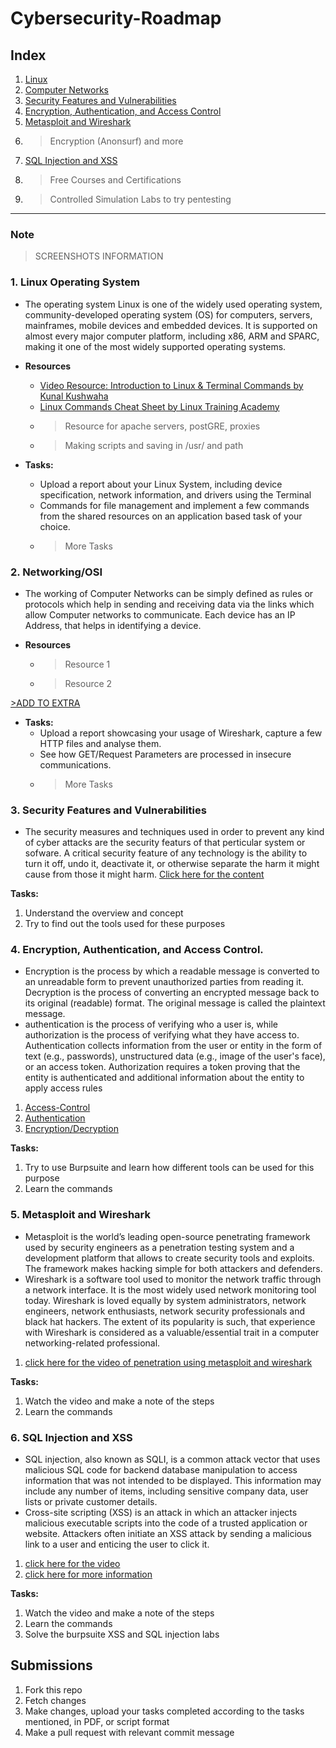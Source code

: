 # Cybersecurity-Roadmap


## Index

1. [Linux](#1-linux-operating-system)
2. [Computer Networks](#2-networkingosi)
3. [Security Features and Vulnerabilities](#3-security-features-and-vulnerabilities)
4. [Encryption, Authentication, and Access Control](#4-encryption-authentication-and-access-control)
5. [Metasploit and Wireshark](#5-metasploit-and-wireshark)
6. >Encryption (Anonsurf) and more
7. [SQL Injection and XSS](#6-sql-injection-and-xss)
8. >Free Courses and Certifications
9. >Controlled Simulation Labs to try pentesting

---

### Note
>SCREENSHOTS INFORMATION


### 1. Linux Operating System

- The operating system Linux is one of the widely used operating system, community-developed operating system (OS) for computers, servers, mainframes, mobile devices and embedded devices. It is supported on almost every major computer platform, including x86, ARM and SPARC, making it one of the most widely supported operating systems.

- **Resources**
  - [Video Resource: Introduction to Linux & Terminal Commands by Kunal Kushwaha](https://m.youtube.com/watch?v=iwolPf6kN-k&t=3530s)
  - [Linux Commands Cheat Sheet by Linux Training Academy](https://www.linuxtrainingacademy.com/linux-commands-cheat-sheet/)
  - >Resource for apache servers, postGRE, proxies
  - >Making scripts and saving in /usr/ and path

- **Tasks:**
  - Upload a report about your Linux System, including device specification, network information, and drivers using the Terminal
  - Commands for file management and implement a few commands from the shared resources on an application based task of your choice.
  - >More Tasks

### 2. Networking/OSI

- The working of Computer Networks can be simply defined as rules or protocols which help in sending and receiving data via the links which allow Computer networks to communicate. Each device has an IP Address, that helps in identifying a device.

- **Resources**
  - >Resource 1
  - >Resource 2 

[>ADD TO EXTRA](https://www.freecodecamp.org/news/tag/computer-networking/)

- **Tasks:**
  - Upload a report showcasing your usage of Wireshark, capture a few HTTP files and analyse them.
  - See how GET/Request Parameters are processed in insecure communications.
  - >More Tasks

### 3. Security Features and Vulnerabilities

- The security measures and techniques used in order to prevent any kind of cyber attacks are the security featurs of that perticular system or sofware. A critical security feature of any technology is the ability to turn it off, undo it, deactivate it, or otherwise separate the harm it might cause from those it might harm.
[Click here for the content](https://portswigger.net/blog)

**Tasks:**
<ol>
  <li>Understand the overview and concept</li>
  <li>Try to find out the tools used for these purposes</li>
</ol>

### 4. Encryption, Authentication, and Access Control.

- Encryption is the process by which a readable message is converted to an unreadable form to prevent unauthorized parties from reading it. Decryption is the process of converting an encrypted message back to its original (readable) format. The original message is called the plaintext message.
- authentication is the process of verifying who a user is, while authorization is the process of verifying what they have access to. Authentication collects information from the user or entity in the form of text (e.g., passwords), unstructured data (e.g., image of the user's face), or an access token. Authorization requires a token proving that the entity is authenticated and additional information about the entity to apply access rules
1. [Access-Control](https://portswigger.net/blog)
2. [Authentication](https://portswigger.net/web-security/authentication)
3. [Encryption/Decryption](https://portswigger.net/blog/breaking-encrypted-data-using-burp)

**Tasks:**
<ol>
  <li>Try to use Burpsuite and learn how different tools can be used for this purpose</li>
  <li>Learn the commands</li>
</ol>

### 5. Metasploit and Wireshark

- Metasploit is the world’s leading open-source penetrating framework used by security engineers as a penetration testing system and a development platform that allows to create security tools and exploits. The framework makes hacking simple for both attackers and defenders.
- Wireshark is a software tool used to monitor the network traffic through a network interface. It is the most widely used network monitoring tool today. Wireshark is loved equally by system administrators, network engineers, network enthusiasts, network security professionals and black hat hackers. 
The extent of its popularity is such, that experience with Wireshark is considered as a valuable/essential trait in a computer networking-related professional.

1. [click here for the video of penetration using metasploit and wireshark](https://www.youtube.com/watch?v=kdTKHMkDcgs)

**Tasks:**
<ol>
  <li>Watch the video and make a note of the steps</li>
  <li>Learn the commands</li>
</ol>

### 6. SQL Injection and XSS

- SQL injection, also known as SQLI, is a common attack vector that uses malicious SQL code for backend database manipulation to access information that was not intended to be displayed. This information may include any number of items, including sensitive company data, user lists or private customer details.
- Cross-site scripting (XSS) is an attack in which an attacker injects malicious executable scripts into the code of a trusted application or website. Attackers often initiate an XSS attack by sending a malicious link to a user and enticing the user to click it.
1. [click here for the video](https://www.youtube.com/watch?v=cx6Xs3F_1Uc)
2. [click here for more information](https://www.w3schools.com/sql/sql_injection.asp)

**Tasks:**
<ol>
  <li>Watch the video and make a note of the steps</li>
  <li>Learn the commands</li>
  <li>Solve the burpsuite XSS and SQL injection labs</li>
</ol>



## Submissions
1. Fork this repo
2. Fetch changes
3. Make changes, upload your tasks completed according to the tasks mentioned, in PDF, or script format
4. Make a pull request with relevant commit message
